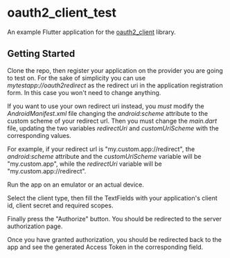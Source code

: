 # oauth2_client_test

An example Flutter application for the [oauth2_client](https://pub.dev/packages/oauth2_client) library.

## Getting Started

Clone the repo, then register your application on the provider you are going to test on.
For the sake of simplicity you can use _mytestapp://oauth2redirect_ as the redirect uri in the application registration form. In this case you won't need to change anything.

If you want to use your own redirect uri instead, you *must* modify the _AndroidManifest.xml_ file changing the _android:scheme_ attribute to the custom scheme of your redirect url. Then you must change the _main.dart_ file, updating the two variables _redirectUri_ and _customUriScheme_ with the corresponding values.

For example, if your redirect url is "my.custom.app://redirect", the _android:scheme_ attribute and the _customUriScheme_ variable will be "my.custom.app", while the _redirectUri_ variable will be "my.custom.app://redirect".

Run the app on an emulator or an actual device.

Select the client type, then fill the TextFields with your application's client id, client secret and required scopes.

Finally press the "Authorize" button.
You should be redirected to the server authorization page.

Once you have granted authorization, you should be redirected back to the app and see the generated Access Token in the corresponding field.